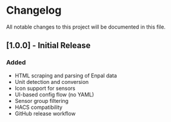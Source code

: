 # Changelog

All notable changes to this project will be documented in this file.

## [1.0.0] - Initial Release

### Added
- HTML scraping and parsing of Enpal data
- Unit detection and conversion
- Icon support for sensors
- UI-based config flow (no YAML)
- Sensor group filtering
- HACS compatibility
- GitHub release workflow
